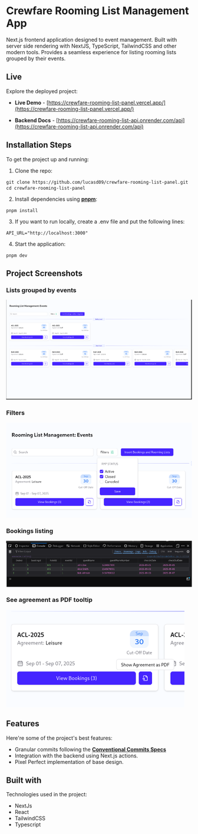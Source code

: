 # Crewfare Rooming List Management App #

Next.js frontend application designed to event management. Built with server side rendering with NextJS, TypeScript, TailwindCSS and other modern tools. Provides a seamless experience for listing rooming lists grouped by their events.

## Live ##

Explore the deployed project:

- **Live Demo** - [https://crewfare-rooming-list-panel.vercel.app/](https://crewfare-rooming-list-panel.vercel.app/)

- **Backend Docs** - [https://crewfare-rooming-list-api.onrender.com/api](https://crewfare-rooming-list-api.onrender.com/api)

## Installation Steps ##

To get the project up and running:

1. Clone the repo:

  ```shell
  git clone https://github.com/lucasd09/crewfare-rooming-list-panel.git
  cd crewfare-rooming-list-panel
  ```

2. Install dependencies using **[pnpm](https://pnpm.io/installation)**:

  ```shell
  pnpm install
  ```
3. If you want to run locally, create a .env file and put the following lines:

  ```
  API_URL="http://localhost:3000"

  ```

4. Start the application:

  ```shell
  pnpm dev
  ```

## Project Screenshots ##

### Lists grouped by events ###

![Lists grouped by events](./public/lists-by-events.png)

### Filters ###

![Filters](./public/filters.png)

### Bookings listing ###

![Bookings listing](./public/bookings-listing.png)

### See agreement as PDF tooltip ###

![See agreement as PDF tooltip](./public/see-agreement-pdf.png)

## Features ##

Here're some of the project's best features:

- Granular commits following the **[Conventional Commits Specs](https://www.conventionalcommits.org/en/v1.0.0/)**
- Integration with the backend using Next.js actions.
- Pixel Perfect implementation of base design.

## Built with ##

Technologies used in the project:

- NextJs
- React
- TailwindCSS
- Typescript
